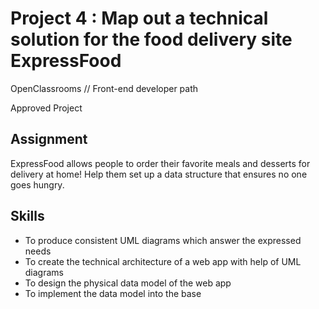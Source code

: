 #  Project 4 : Map out a technical solution for the food delivery site ExpressFood
OpenClassrooms // Front-end developer path

Approved Project

## Assignment
ExpressFood allows people to order their favorite meals and desserts for delivery at home! Help them set up a data structure that ensures no one goes hungry.

## Skills
* To produce consistent UML diagrams which answer the expressed needs
* To create the technical architecture of a web app with help of UML diagrams
* To design the physical data model of the web app
* To implement the data model into the base

